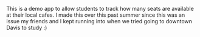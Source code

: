 This is a demo app to allow students to track how many seats are available at their local cafes. I made this over 
this past summer since this was an issue my friends and I kept running into when we tried going to downtown 
Davis to study :)
